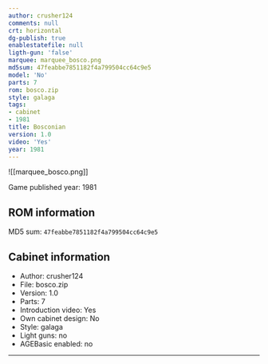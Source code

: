 ```yaml
---
author: crusher124
comments: null
crt: horizontal
dg-publish: true
enablestatefile: null
ligth-gun: 'false'
marquee: marquee_bosco.png
md5sum: 47feabbe7851182f4a799504cc64c9e5
model: 'No'
parts: 7
rom: bosco.zip
style: galaga
tags:
- cabinet
- 1981
title: Bosconian
version: 1.0
video: 'Yes'
year: 1981
---
```


![[marquee_bosco.png]]

Game published year: 1981

## ROM information

MD5 sum: `47feabbe7851182f4a799504cc64c9e5` 

## Cabinet information

- Author: crusher124
- File: bosco.zip
- Version: 1.0
- Parts: 7
- Introduction video: Yes
- Own cabinet design: No
- Style: galaga
- Light guns: no
- AGEBasic enabled: no

---
